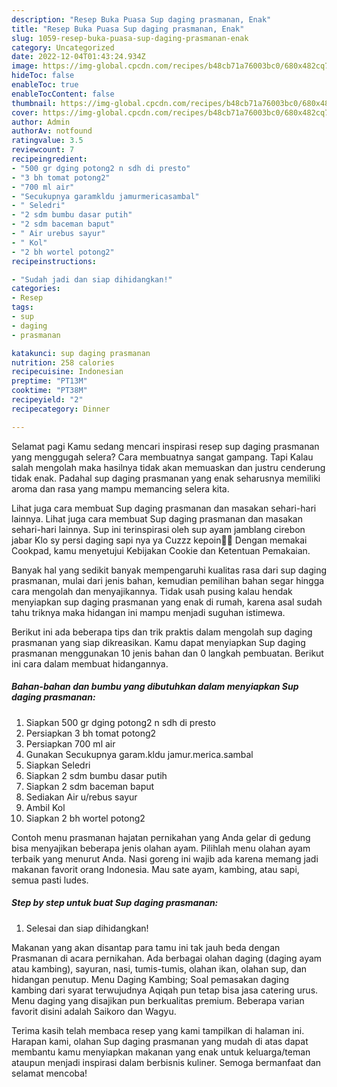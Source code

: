 ```yaml
---
description: "Resep Buka Puasa Sup daging prasmanan, Enak"
title: "Resep Buka Puasa Sup daging prasmanan, Enak"
slug: 1059-resep-buka-puasa-sup-daging-prasmanan-enak
category: Uncategorized
date: 2022-12-04T01:43:24.934Z
image: https://img-global.cpcdn.com/recipes/b48cb71a76003bc0/680x482cq70/sup-daging-prasmanan-foto-resep-utama.jpg
hideToc: false
enableToc: true
enableTocContent: false
thumbnail: https://img-global.cpcdn.com/recipes/b48cb71a76003bc0/680x482cq70/sup-daging-prasmanan-foto-resep-utama.jpg
cover: https://img-global.cpcdn.com/recipes/b48cb71a76003bc0/680x482cq70/sup-daging-prasmanan-foto-resep-utama.jpg
author: Admin
authorAv: notfound
ratingvalue: 3.5
reviewcount: 7
recipeingredient:
- "500 gr dging potong2 n sdh di presto"
- "3 bh tomat potong2"
- "700 ml air"
- "Secukupnya garamkldu jamurmericasambal"
- " Seledri"
- "2 sdm bumbu dasar putih"
- "2 sdm baceman baput"
- " Air urebus sayur"
- " Kol"
- "2 bh wortel potong2"
recipeinstructions:

- "Sudah jadi dan siap dihidangkan!"
categories:
- Resep
tags:
- sup
- daging
- prasmanan

katakunci: sup daging prasmanan 
nutrition: 258 calories
recipecuisine: Indonesian
preptime: "PT13M"
cooktime: "PT38M"
recipeyield: "2"
recipecategory: Dinner

---
```



Selamat pagi Kamu sedang mencari inspirasi resep sup daging prasmanan yang menggugah selera? Cara membuatnya sangat gampang. Tapi Kalau salah mengolah maka hasilnya tidak akan memuaskan dan justru cenderung tidak enak. Padahal sup daging prasmanan yang enak seharusnya memiliki aroma dan rasa yang mampu memancing selera kita.


Lihat juga cara membuat Sup daging prasmanan dan masakan sehari-hari lainnya. Lihat juga cara membuat Sup daging prasmanan dan masakan sehari-hari lainnya. Sup ini terinspirasi oleh sup ayam jamblang cirebon jabar Klo sy persi daging sapi nya ya Cuzzz kepoin🤗😉 Dengan memakai Cookpad, kamu menyetujui Kebijakan Cookie dan Ketentuan Pemakaian.

Banyak hal yang sedikit banyak mempengaruhi kualitas rasa dari sup daging prasmanan, mulai dari jenis bahan, kemudian pemilihan bahan segar hingga cara mengolah dan menyajikannya. Tidak usah pusing kalau hendak menyiapkan sup daging prasmanan yang enak di rumah, karena asal sudah tahu triknya maka hidangan ini mampu menjadi suguhan istimewa.


Berikut ini ada beberapa tips dan trik praktis dalam mengolah sup daging prasmanan yang siap dikreasikan. Kamu dapat menyiapkan Sup daging prasmanan menggunakan 10 jenis bahan dan 0 langkah pembuatan. Berikut ini cara dalam membuat hidangannya.

<!--inarticleads1-->

##### Bahan-bahan dan bumbu yang dibutuhkan dalam menyiapkan Sup daging prasmanan:

1. Siapkan 500 gr dging potong2 n sdh di presto
1. Persiapkan 3 bh tomat potong2
1. Persiapkan 700 ml air
1. Gunakan Secukupnya garam.kldu jamur.merica.sambal
1. Siapkan  Seledri
1. Siapkan 2 sdm bumbu dasar putih
1. Siapkan 2 sdm baceman baput
1. Sediakan  Air u/rebus sayur
1. Ambil  Kol
1. Siapkan 2 bh wortel potong2


Contoh menu prasmanan hajatan pernikahan yang Anda gelar di gedung bisa menyajikan beberapa jenis olahan ayam. Pilihlah menu olahan ayam terbaik yang menurut Anda. Nasi goreng ini wajib ada karena memang jadi makanan favorit orang Indonesia. Mau sate ayam, kambing, atau sapi, semua pasti ludes. 

<!--inarticleads2-->

##### Step by step untuk buat Sup daging prasmanan:


1. Selesai dan siap dihidangkan!

Makanan yang akan disantap para tamu ini tak jauh beda dengan Prasmanan di acara pernikahan. Ada berbagai olahan daging (daging ayam atau kambing), sayuran, nasi, tumis-tumis, olahan ikan, olahan sup, dan hidangan penutup. Menu Daging Kambing; Soal pemasakan daging kambing dari syarat terwujudnya Aqiqah pun tetap bisa jasa catering urus. Menu daging yang disajikan pun berkualitas premium. Beberapa varian favorit disini adalah Saikoro dan Wagyu. 

Terima kasih telah membaca resep yang kami tampilkan di halaman ini. Harapan kami, olahan Sup daging prasmanan yang mudah di atas dapat membantu kamu menyiapkan makanan yang enak untuk keluarga/teman ataupun menjadi inspirasi dalam berbisnis kuliner. Semoga bermanfaat dan selamat mencoba!
